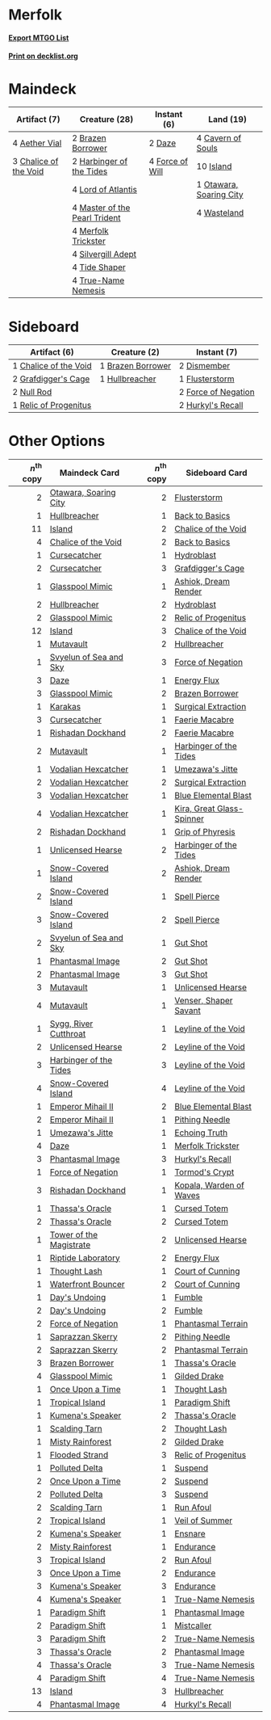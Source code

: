 # Merfolk

#### [Export MTGO List](../collection/Merfolk/Merfolk.txt)
#### [Print on decklist.org](http://decklist.org/?deckmain=4%09Aether%20Vial%0A2%09Brazen%20Borrower%0A4%09Cavern%20of%20Souls%0A3%09Chalice%20of%20the%20Void%0A2%09Daze%0A4%09Force%20of%20Will%0A2%09Harbinger%20of%20the%20Tides%0A10%09Island%0A4%09Lord%20of%20Atlantis%0A4%09Master%20of%20the%20Pearl%20Trident%0A4%09Merfolk%20Trickster%0A1%09Otawara,%20Soaring%20City%0A4%09Silvergill%20Adept%0A4%09Tide%20Shaper%0A4%09True-Name%20Nemesis%0A4%09Wasteland&deckside=1%09Brazen%20Borrower%0A1%09Chalice%20of%20the%20Void%0A2%09Dismember%0A1%09Flusterstorm%0A2%09Force%20of%20Negation%0A2%09Grafdigger's%20Cage%0A1%09Hullbreacher%0A2%09Hurkyl's%20Recall%0A2%09Null%20Rod%0A1%09Relic%20of%20Progenitus)
# Maindeck

|                                          Artifact (7)                                          |                                             Creature (28)                                              |                                      Instant (6)                                       |                                            Land (19)                                             |
|------------------------------------------------------------------------------------------------|--------------------------------------------------------------------------------------------------------|----------------------------------------------------------------------------------------|--------------------------------------------------------------------------------------------------|
|4 [Aether Vial](http://gatherer.wizards.com/Pages/Card/Details.aspx?multiverseid=48146)         |2 [Brazen Borrower](http://gatherer.wizards.com/Pages/Card/Details.aspx?multiverseid=473001)            |2 [Daze](http://gatherer.wizards.com/Pages/Card/Details.aspx?multiverseid=189255)       |4 [Cavern of Souls](http://gatherer.wizards.com/Pages/Card/Details.aspx?multiverseid=278058)      |
|3 [Chalice of the Void](http://gatherer.wizards.com/Pages/Card/Details.aspx?multiverseid=442211)|2 [Harbinger of the Tides](http://gatherer.wizards.com/Pages/Card/Details.aspx?multiverseid=433017)     |4 [Force of Will](http://gatherer.wizards.com/Pages/Card/Details.aspx?multiverseid=3107)|10 [Island](http://gatherer.wizards.com/Pages/Card/Details.aspx?multiverseid=439857)              |
|                                                                                                |4 [Lord of Atlantis](http://gatherer.wizards.com/Pages/Card/Details.aspx?multiverseid=707)              |                                                                                        |1 [Otawara, Soaring City](http://gatherer.wizards.com/Pages/Card/Details.aspx?multiverseid=548584)|
|                                                                                                |4 [Master of the Pearl Trident](http://gatherer.wizards.com/Pages/Card/Details.aspx?multiverseid=438449)|                                                                                        |4 [Wasteland](http://gatherer.wizards.com/Pages/Card/Details.aspx?multiverseid=413790)            |
|                                                                                                |4 [Merfolk Trickster](http://gatherer.wizards.com/Pages/Card/Details.aspx?multiverseid=442944)          |                                                                                        |                                                                                                  |
|                                                                                                |4 [Silvergill Adept](http://gatherer.wizards.com/Pages/Card/Details.aspx?multiverseid=139682)           |                                                                                        |                                                                                                  |
|                                                                                                |4 [Tide Shaper](http://gatherer.wizards.com/Pages/Card/Details.aspx?multiverseid=522148)                |                                                                                        |                                                                                                  |
|                                                                                                |4 [True-Name Nemesis](http://gatherer.wizards.com/Pages/Card/Details.aspx?multiverseid=446104)          |                                                                                        |                                                                                                  |


# Sideboard

|                                          Artifact (6)                                          |                                        Creature (2)                                        |                                         Instant (7)                                          |
|------------------------------------------------------------------------------------------------|--------------------------------------------------------------------------------------------|----------------------------------------------------------------------------------------------|
|1 [Chalice of the Void](http://gatherer.wizards.com/Pages/Card/Details.aspx?multiverseid=442211)|1 [Brazen Borrower](http://gatherer.wizards.com/Pages/Card/Details.aspx?multiverseid=473001)|2 [Dismember](http://gatherer.wizards.com/Pages/Card/Details.aspx?multiverseid=382182)        |
|2 [Grafdigger's Cage](http://gatherer.wizards.com/Pages/Card/Details.aspx?multiverseid=278452)  |1 [Hullbreacher](http://gatherer.wizards.com/Pages/Card/Details.aspx?multiverseid=502308)   |1 [Flusterstorm](http://gatherer.wizards.com/Pages/Card/Details.aspx?multiverseid=228255)     |
|2 [Null Rod](http://gatherer.wizards.com/Pages/Card/Details.aspx?multiverseid=383034)           |                                                                                            |2 [Force of Negation](http://gatherer.wizards.com/Pages/Card/Details.aspx?multiverseid=464001)|
|1 [Relic of Progenitus](http://gatherer.wizards.com/Pages/Card/Details.aspx?multiverseid=174824)|                                                                                            |2 [Hurkyl's Recall](http://gatherer.wizards.com/Pages/Card/Details.aspx?multiverseid=135260)  |


# Other Options

|*n*<sup>th</sup> copy|                                          Maindeck Card                                          |*n*<sup>th</sup> copy|                                          Sideboard Card                                           |
|--------------------:|-------------------------------------------------------------------------------------------------|--------------------:|---------------------------------------------------------------------------------------------------|
|                    2|[Otawara, Soaring City](http://gatherer.wizards.com/Pages/Card/Details.aspx?multiverseid=548584) |                    2|[Flusterstorm](http://gatherer.wizards.com/Pages/Card/Details.aspx?multiverseid=228255)            |
|                    1|[Hullbreacher](http://gatherer.wizards.com/Pages/Card/Details.aspx?multiverseid=502308)          |                    1|[Back to Basics](http://gatherer.wizards.com/Pages/Card/Details.aspx?multiverseid=456642)          |
|                   11|[Island](http://gatherer.wizards.com/Pages/Card/Details.aspx?multiverseid=439857)                |                    2|[Chalice of the Void](http://gatherer.wizards.com/Pages/Card/Details.aspx?multiverseid=442211)     |
|                    4|[Chalice of the Void](http://gatherer.wizards.com/Pages/Card/Details.aspx?multiverseid=442211)   |                    2|[Back to Basics](http://gatherer.wizards.com/Pages/Card/Details.aspx?multiverseid=456642)          |
|                    1|[Cursecatcher](http://gatherer.wizards.com/Pages/Card/Details.aspx?multiverseid=442042)          |                    1|[Hydroblast](http://gatherer.wizards.com/Pages/Card/Details.aspx?multiverseid=3915)                |
|                    2|[Cursecatcher](http://gatherer.wizards.com/Pages/Card/Details.aspx?multiverseid=442042)          |                    3|[Grafdigger's Cage](http://gatherer.wizards.com/Pages/Card/Details.aspx?multiverseid=278452)       |
|                    1|[Glasspool Mimic](http://gatherer.wizards.com/Pages/Card/Details.aspx?multiverseid=491688)       |                    1|[Ashiok, Dream Render](http://gatherer.wizards.com/Pages/Card/Details.aspx?multiverseid=461155)    |
|                    2|[Hullbreacher](http://gatherer.wizards.com/Pages/Card/Details.aspx?multiverseid=502308)          |                    2|[Hydroblast](http://gatherer.wizards.com/Pages/Card/Details.aspx?multiverseid=3915)                |
|                    2|[Glasspool Mimic](http://gatherer.wizards.com/Pages/Card/Details.aspx?multiverseid=491688)       |                    2|[Relic of Progenitus](http://gatherer.wizards.com/Pages/Card/Details.aspx?multiverseid=174824)     |
|                   12|[Island](http://gatherer.wizards.com/Pages/Card/Details.aspx?multiverseid=439857)                |                    3|[Chalice of the Void](http://gatherer.wizards.com/Pages/Card/Details.aspx?multiverseid=442211)     |
|                    1|[Mutavault](http://gatherer.wizards.com/Pages/Card/Details.aspx?multiverseid=370733)             |                    2|[Hullbreacher](http://gatherer.wizards.com/Pages/Card/Details.aspx?multiverseid=502308)            |
|                    1|[Svyelun of Sea and Sky](http://gatherer.wizards.com/Pages/Card/Details.aspx?multiverseid=522145)|                    3|[Force of Negation](http://gatherer.wizards.com/Pages/Card/Details.aspx?multiverseid=464001)       |
|                    3|[Daze](http://gatherer.wizards.com/Pages/Card/Details.aspx?multiverseid=189255)                  |                    1|[Energy Flux](http://gatherer.wizards.com/Pages/Card/Details.aspx?multiverseid=1199)               |
|                    3|[Glasspool Mimic](http://gatherer.wizards.com/Pages/Card/Details.aspx?multiverseid=491688)       |                    2|[Brazen Borrower](http://gatherer.wizards.com/Pages/Card/Details.aspx?multiverseid=473001)         |
|                    1|[Karakas](http://gatherer.wizards.com/Pages/Card/Details.aspx?multiverseid=413782)               |                    1|[Surgical Extraction](http://gatherer.wizards.com/Pages/Card/Details.aspx?multiverseid=397706)     |
|                    3|[Cursecatcher](http://gatherer.wizards.com/Pages/Card/Details.aspx?multiverseid=442042)          |                    1|[Faerie Macabre](http://gatherer.wizards.com/Pages/Card/Details.aspx?multiverseid=201822)          |
|                    1|[Rishadan Dockhand](http://gatherer.wizards.com/Pages/Card/Details.aspx?multiverseid=522135)     |                    2|[Faerie Macabre](http://gatherer.wizards.com/Pages/Card/Details.aspx?multiverseid=201822)          |
|                    2|[Mutavault](http://gatherer.wizards.com/Pages/Card/Details.aspx?multiverseid=370733)             |                    1|[Harbinger of the Tides](http://gatherer.wizards.com/Pages/Card/Details.aspx?multiverseid=433017)  |
|                    1|[Vodalian Hexcatcher](http://gatherer.wizards.com/Pages/Card/Details.aspx?multiverseid=574555)   |                    1|[Umezawa's Jitte](http://gatherer.wizards.com/Pages/Card/Details.aspx?multiverseid=81979)          |
|                    2|[Vodalian Hexcatcher](http://gatherer.wizards.com/Pages/Card/Details.aspx?multiverseid=574555)   |                    2|[Surgical Extraction](http://gatherer.wizards.com/Pages/Card/Details.aspx?multiverseid=397706)     |
|                    3|[Vodalian Hexcatcher](http://gatherer.wizards.com/Pages/Card/Details.aspx?multiverseid=574555)   |                    1|[Blue Elemental Blast](http://gatherer.wizards.com/Pages/Card/Details.aspx?multiverseid=694)       |
|                    4|[Vodalian Hexcatcher](http://gatherer.wizards.com/Pages/Card/Details.aspx?multiverseid=574555)   |                    1|[Kira, Great Glass-Spinner](http://gatherer.wizards.com/Pages/Card/Details.aspx?multiverseid=74445)|
|                    2|[Rishadan Dockhand](http://gatherer.wizards.com/Pages/Card/Details.aspx?multiverseid=522135)     |                    1|[Grip of Phyresis](http://gatherer.wizards.com/Pages/Card/Details.aspx?multiverseid=420626)        |
|                    1|[Unlicensed Hearse](http://gatherer.wizards.com/Pages/Card/Details.aspx?multiverseid=555447)     |                    2|[Harbinger of the Tides](http://gatherer.wizards.com/Pages/Card/Details.aspx?multiverseid=433017)  |
|                    1|[Snow-Covered Island](http://gatherer.wizards.com/Pages/Card/Details.aspx?multiverseid=121130)   |                    2|[Ashiok, Dream Render](http://gatherer.wizards.com/Pages/Card/Details.aspx?multiverseid=461155)    |
|                    2|[Snow-Covered Island](http://gatherer.wizards.com/Pages/Card/Details.aspx?multiverseid=121130)   |                    1|[Spell Pierce](http://gatherer.wizards.com/Pages/Card/Details.aspx?multiverseid=425876)            |
|                    3|[Snow-Covered Island](http://gatherer.wizards.com/Pages/Card/Details.aspx?multiverseid=121130)   |                    2|[Spell Pierce](http://gatherer.wizards.com/Pages/Card/Details.aspx?multiverseid=425876)            |
|                    2|[Svyelun of Sea and Sky](http://gatherer.wizards.com/Pages/Card/Details.aspx?multiverseid=522145)|                    1|[Gut Shot](http://gatherer.wizards.com/Pages/Card/Details.aspx?multiverseid=397673)                |
|                    1|[Phantasmal Image](http://gatherer.wizards.com/Pages/Card/Details.aspx?multiverseid=220099)      |                    2|[Gut Shot](http://gatherer.wizards.com/Pages/Card/Details.aspx?multiverseid=397673)                |
|                    2|[Phantasmal Image](http://gatherer.wizards.com/Pages/Card/Details.aspx?multiverseid=220099)      |                    3|[Gut Shot](http://gatherer.wizards.com/Pages/Card/Details.aspx?multiverseid=397673)                |
|                    3|[Mutavault](http://gatherer.wizards.com/Pages/Card/Details.aspx?multiverseid=370733)             |                    1|[Unlicensed Hearse](http://gatherer.wizards.com/Pages/Card/Details.aspx?multiverseid=555447)       |
|                    4|[Mutavault](http://gatherer.wizards.com/Pages/Card/Details.aspx?multiverseid=370733)             |                    1|[Venser, Shaper Savant](http://gatherer.wizards.com/Pages/Card/Details.aspx?multiverseid=136209)   |
|                    1|[Sygg, River Cutthroat](http://gatherer.wizards.com/Pages/Card/Details.aspx?multiverseid=147377) |                    1|[Leyline of the Void](http://gatherer.wizards.com/Pages/Card/Details.aspx?multiverseid=107682)     |
|                    2|[Unlicensed Hearse](http://gatherer.wizards.com/Pages/Card/Details.aspx?multiverseid=555447)     |                    2|[Leyline of the Void](http://gatherer.wizards.com/Pages/Card/Details.aspx?multiverseid=107682)     |
|                    3|[Harbinger of the Tides](http://gatherer.wizards.com/Pages/Card/Details.aspx?multiverseid=433017)|                    3|[Leyline of the Void](http://gatherer.wizards.com/Pages/Card/Details.aspx?multiverseid=107682)     |
|                    4|[Snow-Covered Island](http://gatherer.wizards.com/Pages/Card/Details.aspx?multiverseid=121130)   |                    4|[Leyline of the Void](http://gatherer.wizards.com/Pages/Card/Details.aspx?multiverseid=107682)     |
|                    1|[Emperor Mihail II](http://gatherer.wizards.com/Pages/Card/Details.aspx?multiverseid=580489)     |                    2|[Blue Elemental Blast](http://gatherer.wizards.com/Pages/Card/Details.aspx?multiverseid=694)       |
|                    2|[Emperor Mihail II](http://gatherer.wizards.com/Pages/Card/Details.aspx?multiverseid=580489)     |                    1|[Pithing Needle](http://gatherer.wizards.com/Pages/Card/Details.aspx?multiverseid=129526)          |
|                    1|[Umezawa's Jitte](http://gatherer.wizards.com/Pages/Card/Details.aspx?multiverseid=81979)        |                    1|[Echoing Truth](http://gatherer.wizards.com/Pages/Card/Details.aspx?multiverseid=405212)           |
|                    4|[Daze](http://gatherer.wizards.com/Pages/Card/Details.aspx?multiverseid=189255)                  |                    1|[Merfolk Trickster](http://gatherer.wizards.com/Pages/Card/Details.aspx?multiverseid=442944)       |
|                    3|[Phantasmal Image](http://gatherer.wizards.com/Pages/Card/Details.aspx?multiverseid=220099)      |                    3|[Hurkyl's Recall](http://gatherer.wizards.com/Pages/Card/Details.aspx?multiverseid=135260)         |
|                    1|[Force of Negation](http://gatherer.wizards.com/Pages/Card/Details.aspx?multiverseid=464001)     |                    1|[Tormod's Crypt](http://gatherer.wizards.com/Pages/Card/Details.aspx?multiverseid=389723)          |
|                    3|[Rishadan Dockhand](http://gatherer.wizards.com/Pages/Card/Details.aspx?multiverseid=522135)     |                    1|[Kopala, Warden of Waves](http://gatherer.wizards.com/Pages/Card/Details.aspx?multiverseid=435213) |
|                    1|[Thassa's Oracle](http://gatherer.wizards.com/Pages/Card/Details.aspx?multiverseid=476324)       |                    1|[Cursed Totem](http://gatherer.wizards.com/Pages/Card/Details.aspx?multiverseid=15404)             |
|                    2|[Thassa's Oracle](http://gatherer.wizards.com/Pages/Card/Details.aspx?multiverseid=476324)       |                    2|[Cursed Totem](http://gatherer.wizards.com/Pages/Card/Details.aspx?multiverseid=15404)             |
|                    1|[Tower of the Magistrate](http://gatherer.wizards.com/Pages/Card/Details.aspx?multiverseid=19769)|                    2|[Unlicensed Hearse](http://gatherer.wizards.com/Pages/Card/Details.aspx?multiverseid=555447)       |
|                    1|[Riptide Laboratory](http://gatherer.wizards.com/Pages/Card/Details.aspx?multiverseid=10704)     |                    2|[Energy Flux](http://gatherer.wizards.com/Pages/Card/Details.aspx?multiverseid=1199)               |
|                    1|[Thought Lash](http://gatherer.wizards.com/Pages/Card/Details.aspx?multiverseid=3123)            |                    1|[Court of Cunning](http://gatherer.wizards.com/Pages/Card/Details.aspx?multiverseid=497583)        |
|                    1|[Waterfront Bouncer](http://gatherer.wizards.com/Pages/Card/Details.aspx?multiverseid=19557)     |                    2|[Court of Cunning](http://gatherer.wizards.com/Pages/Card/Details.aspx?multiverseid=497583)        |
|                    1|[Day's Undoing](http://gatherer.wizards.com/Pages/Card/Details.aspx?multiverseid=398652)         |                    1|[Fumble](http://gatherer.wizards.com/Pages/Card/Details.aspx?multiverseid=446002)                  |
|                    2|[Day's Undoing](http://gatherer.wizards.com/Pages/Card/Details.aspx?multiverseid=398652)         |                    2|[Fumble](http://gatherer.wizards.com/Pages/Card/Details.aspx?multiverseid=446002)                  |
|                    2|[Force of Negation](http://gatherer.wizards.com/Pages/Card/Details.aspx?multiverseid=464001)     |                    1|[Phantasmal Terrain](http://gatherer.wizards.com/Pages/Card/Details.aspx?multiverseid=713)         |
|                    1|[Saprazzan Skerry](http://gatherer.wizards.com/Pages/Card/Details.aspx?multiverseid=19643)       |                    2|[Pithing Needle](http://gatherer.wizards.com/Pages/Card/Details.aspx?multiverseid=129526)          |
|                    2|[Saprazzan Skerry](http://gatherer.wizards.com/Pages/Card/Details.aspx?multiverseid=19643)       |                    2|[Phantasmal Terrain](http://gatherer.wizards.com/Pages/Card/Details.aspx?multiverseid=713)         |
|                    3|[Brazen Borrower](http://gatherer.wizards.com/Pages/Card/Details.aspx?multiverseid=473001)       |                    1|[Thassa's Oracle](http://gatherer.wizards.com/Pages/Card/Details.aspx?multiverseid=476324)         |
|                    4|[Glasspool Mimic](http://gatherer.wizards.com/Pages/Card/Details.aspx?multiverseid=491688)       |                    1|[Gilded Drake](http://gatherer.wizards.com/Pages/Card/Details.aspx?multiverseid=5837)              |
|                    1|[Once Upon a Time](http://gatherer.wizards.com/Pages/Card/Details.aspx?multiverseid=473131)      |                    1|[Thought Lash](http://gatherer.wizards.com/Pages/Card/Details.aspx?multiverseid=3123)              |
|                    1|[Tropical Island](http://gatherer.wizards.com/Pages/Card/Details.aspx?multiverseid=884)          |                    1|[Paradigm Shift](http://gatherer.wizards.com/Pages/Card/Details.aspx?multiverseid=4492)            |
|                    1|[Kumena's Speaker](http://gatherer.wizards.com/Pages/Card/Details.aspx?multiverseid=435352)      |                    2|[Thassa's Oracle](http://gatherer.wizards.com/Pages/Card/Details.aspx?multiverseid=476324)         |
|                    1|[Scalding Tarn](http://gatherer.wizards.com/Pages/Card/Details.aspx?multiverseid=405107)         |                    2|[Thought Lash](http://gatherer.wizards.com/Pages/Card/Details.aspx?multiverseid=3123)              |
|                    1|[Misty Rainforest](http://gatherer.wizards.com/Pages/Card/Details.aspx?multiverseid=405102)      |                    2|[Gilded Drake](http://gatherer.wizards.com/Pages/Card/Details.aspx?multiverseid=5837)              |
|                    1|[Flooded Strand](http://gatherer.wizards.com/Pages/Card/Details.aspx?multiverseid=405098)        |                    3|[Relic of Progenitus](http://gatherer.wizards.com/Pages/Card/Details.aspx?multiverseid=174824)     |
|                    1|[Polluted Delta](http://gatherer.wizards.com/Pages/Card/Details.aspx?multiverseid=405104)        |                    1|[Suspend](http://gatherer.wizards.com/Pages/Card/Details.aspx?multiverseid=522144)                 |
|                    2|[Once Upon a Time](http://gatherer.wizards.com/Pages/Card/Details.aspx?multiverseid=473131)      |                    2|[Suspend](http://gatherer.wizards.com/Pages/Card/Details.aspx?multiverseid=522144)                 |
|                    2|[Polluted Delta](http://gatherer.wizards.com/Pages/Card/Details.aspx?multiverseid=405104)        |                    3|[Suspend](http://gatherer.wizards.com/Pages/Card/Details.aspx?multiverseid=522144)                 |
|                    2|[Scalding Tarn](http://gatherer.wizards.com/Pages/Card/Details.aspx?multiverseid=405107)         |                    1|[Run Afoul](http://gatherer.wizards.com/Pages/Card/Details.aspx?multiverseid=485524)               |
|                    2|[Tropical Island](http://gatherer.wizards.com/Pages/Card/Details.aspx?multiverseid=884)          |                    1|[Veil of Summer](http://gatherer.wizards.com/Pages/Card/Details.aspx?multiverseid=466952)          |
|                    2|[Kumena's Speaker](http://gatherer.wizards.com/Pages/Card/Details.aspx?multiverseid=435352)      |                    1|[Ensnare](http://gatherer.wizards.com/Pages/Card/Details.aspx?multiverseid=22881)                  |
|                    2|[Misty Rainforest](http://gatherer.wizards.com/Pages/Card/Details.aspx?multiverseid=405102)      |                    1|[Endurance](http://gatherer.wizards.com/Pages/Card/Details.aspx?multiverseid=522233)               |
|                    3|[Tropical Island](http://gatherer.wizards.com/Pages/Card/Details.aspx?multiverseid=884)          |                    2|[Run Afoul](http://gatherer.wizards.com/Pages/Card/Details.aspx?multiverseid=485524)               |
|                    3|[Once Upon a Time](http://gatherer.wizards.com/Pages/Card/Details.aspx?multiverseid=473131)      |                    2|[Endurance](http://gatherer.wizards.com/Pages/Card/Details.aspx?multiverseid=522233)               |
|                    3|[Kumena's Speaker](http://gatherer.wizards.com/Pages/Card/Details.aspx?multiverseid=435352)      |                    3|[Endurance](http://gatherer.wizards.com/Pages/Card/Details.aspx?multiverseid=522233)               |
|                    4|[Kumena's Speaker](http://gatherer.wizards.com/Pages/Card/Details.aspx?multiverseid=435352)      |                    1|[True-Name Nemesis](http://gatherer.wizards.com/Pages/Card/Details.aspx?multiverseid=446104)       |
|                    1|[Paradigm Shift](http://gatherer.wizards.com/Pages/Card/Details.aspx?multiverseid=4492)          |                    1|[Phantasmal Image](http://gatherer.wizards.com/Pages/Card/Details.aspx?multiverseid=220099)        |
|                    2|[Paradigm Shift](http://gatherer.wizards.com/Pages/Card/Details.aspx?multiverseid=4492)          |                    1|[Mistcaller](http://gatherer.wizards.com/Pages/Card/Details.aspx?multiverseid=447198)              |
|                    3|[Paradigm Shift](http://gatherer.wizards.com/Pages/Card/Details.aspx?multiverseid=4492)          |                    2|[True-Name Nemesis](http://gatherer.wizards.com/Pages/Card/Details.aspx?multiverseid=446104)       |
|                    3|[Thassa's Oracle](http://gatherer.wizards.com/Pages/Card/Details.aspx?multiverseid=476324)       |                    2|[Phantasmal Image](http://gatherer.wizards.com/Pages/Card/Details.aspx?multiverseid=220099)        |
|                    4|[Thassa's Oracle](http://gatherer.wizards.com/Pages/Card/Details.aspx?multiverseid=476324)       |                    3|[True-Name Nemesis](http://gatherer.wizards.com/Pages/Card/Details.aspx?multiverseid=446104)       |
|                    4|[Paradigm Shift](http://gatherer.wizards.com/Pages/Card/Details.aspx?multiverseid=4492)          |                    4|[True-Name Nemesis](http://gatherer.wizards.com/Pages/Card/Details.aspx?multiverseid=446104)       |
|                   13|[Island](http://gatherer.wizards.com/Pages/Card/Details.aspx?multiverseid=439857)                |                    3|[Hullbreacher](http://gatherer.wizards.com/Pages/Card/Details.aspx?multiverseid=502308)            |
|                    4|[Phantasmal Image](http://gatherer.wizards.com/Pages/Card/Details.aspx?multiverseid=220099)      |                    4|[Hurkyl's Recall](http://gatherer.wizards.com/Pages/Card/Details.aspx?multiverseid=135260)         |

